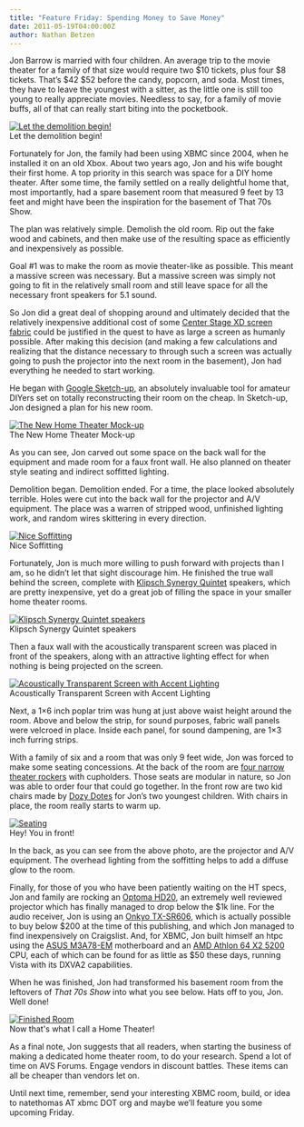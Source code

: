 ```yaml
---
title: "Feature Friday: Spending Money to Save Money"
date: 2011-05-19T04:00:00Z
author: Nathan Betzen
---
```


Jon Barrow is married with four children. An average trip to the movie theater for a family of that size would require two $10 tickets, plus four $8 tickets. That’s $42 $52 before the candy, popcorn, and soda. Most times, they have to leave the youngest with a sitter, as the little one is still too young to really appreciate movies. Needless to say, for a family of movie buffs, all of that can really start biting into the pocketbook.

[![Let the demolition begin!](/images/blog/01-Before-300x225.webp "Let the demolition begin!")](/images/blog/01-Before.webp)  
 Let the demolition begin!

Fortunately for Jon, the family had been using XBMC since 2004, when he installed it on an old Xbox. About two years ago, Jon and his wife bought their first home. A top priority in this search was space for a DIY home theater. After some time, the family settled on a really delightful home that, most importantly, had a spare basement room that measured 9 feet by 13 feet and might have been the inspiration for the basement of That 70s Show.

The plan was relatively simple. Demolish the old room. Rip out the fake wood and cabinets, and then make use of the resulting space as efficiently and inexpensively as possible.

Goal #1 was to make the room as movie theater-like as possible. This meant a massive screen was necessary. But a massive screen was simply not going to fit in the relatively small room and still leave space for all the necessary front speakers for 5.1 sound.

So Jon did a great deal of shopping around and ultimately decided that the relatively inexpensive additional cost of some [Center Stage XD screen fabric](http://www.seymourav.com/store.asp "Center Stage XD screen fabric") could be justified in the quest to have as large a screen as humanly possible. After making this decision (and making a few calculations and realizing that the distance necessary to through such a screen was actually going to push the projector into the next room in the basement), Jon had everything he needed to start working.

He began with [Google Sketch-up](https://www.sketchup.com/ "Google Sketch-up"), an absolutely invaluable tool for amateur DIYers set on totally reconstructing their room on the cheap. In Sketch-up, Jon designed a plan for his new room.

[![The New Home Theater Mock-up](/images/blog/02-Sketch-300x165.webp "The New Home Theater Mock-up")](/images/blog/02-Sketch.webp)  
 The New Home Theater Mock-up

As you can see, Jon carved out some space on the back wall for the equipment and made room for a faux front wall. He also planned on theater style seating and indirect soffitted lighting.

Demolition began. Demolition ended. For a time, the place looked absolutely terrible. Holes were cut into the back wall for the projector and A/V equipment. The place was a warren of stripped wood, unfinished lighting work, and random wires skittering in every direction.

[![Nice Soffitting](/images/blog/01-Drywall-300x225.webp "Nice Soffitting")](https://forum.kodi.tv/showthread.php?pid=735230%23pid735230)  
 Nice Soffitting

Fortunately, Jon is much more willing to push forward with projects than I am, so he didn’t let that sight discourage him. He finished the true wall behind the screen, complete with [Klipsch Synergy Quintet](https://www.amazon.com/gp/product/B00009L1UX/ref=as_li_ss_tl?ie=UTF8&tag=thfefi02-20&linkCode=as2&camp=217145&creative=399349&creativeASIN=B00009L1UX "Klipsch Speakers") speakers, which are pretty inexpensive, yet do a great job of filling the space in your smaller home theater rooms.

[![Klipsch Synergy Quintet speakers](/images/blog/03-Speakers-300x225.webp "Klipsch Synergy Quintet speakers")](/images/blog/03-Speakers.webp)  
 Klipsch Synergy Quintet speakers

Then a faux wall with the acoustically transparent screen was placed in front of the speakers, along with an attractive lighting effect for when nothing is being projected on the screen.

[![Acoustically Transparent Screen with Accent Lighting](/images/blog/07-Accents-300x225.webp "Acoustically Transparent Screen with Accent Lighting")](/images/blog/07-Accents.webp)  
 Acoustically Transparent Screen with Accent Lighting

Next, a 1×6 inch poplar trim was hung at just above waist height around the room. Above and below the strip, for sound purposes, fabric wall panels were velcroed in place. Inside each panel, for sound dampening, are 1×3 inch furring strips.

With a family of six and a room that was only 9 feet wide, Jon was forced to make some seating concessions. At the back of the room are [four narrow theater rockers](http://seatsandchairs.com/Home-Theater-SeatingviewPrd.asp?_route_=home-theater-seating-chairs/pc/viewPrd.asp&idproduct=6&idcategory=4 "Theater Seating") with cupholders. Those seats are modular in nature, so Jon was able to order four that could go together. In the front row are two kid chairs made by [Dozy Dotes](http://www.dozydotes.com/product-10782-Rocket-Red-Child-Recliner-Chair-Theater-Seating.aspx "Warning: Heartwarming cuteness ahead") for Jon’s two youngest children. With chairs in place, the room really starts to warm up.

[![Seating](/images/blog/06-Seating-225x300.webp "Seating")](/images/blog/06-Seating.webp)  
 Hey! You in front!

In the back, as you can see from the above photo, are the projector and A/V equipment. The overhead lighting from the soffitting helps to add a diffuse glow to the room.

Finally, for those of you who have been patiently waiting on the HT specs, Jon and family are rocking an [Optoma HD20](https://www.amazon.com/gp/product/B002G0CWSU/ref=as_li_ss_tl?ie=UTF8&tag=thfefi02-20&linkCode=as2&camp=217145&creative=399349&creativeASIN=B002G0CWSU "Optoma HD20"), an extremely well reviewed projector which has finally managed to drop below the $1k line. For the audio receiver, Jon is using an [Onkyo TX-SR606](https://www.amazon.com/gp/product/B0015S8PGW/ref=as_li_ss_tl?ie=UTF8&tag=thfefi02-20&linkCode=as2&camp=217145&creative=399349&creativeASIN=B0015S8PGW "Onkyo TX-SR606"), which is actually possible to buy below $200 at the time of this publishing, and which Jon managed to find inexpensively on Craigslist. And, for XBMC, Jon built himself an htpc using the [ASUS M3A78-EM](https://www.amazon.com/gp/product/B001BSC0PI/ref=as_li_ss_tl?ie=UTF8&tag=thfefi02-20&linkCode=as2&camp=217145&creative=399349&creativeASIN=B001BSC0PI "ASUS motherboard") motherboard and an [AMD Athlon 64 X2 5200](https://www.amazon.com/gp/product/B001FEDL0G/ref=as_li_ss_tl?ie=UTF8&tag=thfefi02-20&linkCode=as2&camp=217145&creative=399349&creativeASIN=B001FEDL0G "AMD Athlon processor") CPU, each of which can be found for as little as $50 these days, running Vista with its DXVA2 capabilities.

When he was finished, Jon had transformed his basement room from the leftovers of _That 70s Show_ into what you see below. Hats off to you, Jon. Well done!

[![Finished Room](/images/blog/00-Finished-Room-300x225.webp "Finished Room")](/images/blog/00-Finished-Room.webp)  
 Now that's what I call a Home Theater!

As a final note, Jon suggests that all readers, when starting the business of making a dedicated home theater room, to do your research. Spend a lot of time on AVS Forums. Engage vendors in discount battles. These items can all be cheaper than vendors let on.

Until next time, remember, send your interesting XBMC room, build, or idea to natethomas AT xbmc DOT org and maybe we’ll feature you some upcoming Friday.
